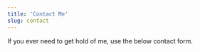 ```yaml
---
title: 'Contact Me'
slug: contact
---
```


If you ever need to get hold of me, use the below contact form.